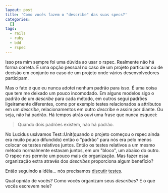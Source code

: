 ```yaml
--- 
layout: post
title: 'Como vocês fazem o "describe" das suas specs?'
categories: 
  []
tags:
  - rails
  - ruby
  - bdd
  - rspec
---
```



Isso pra mim sempre foi uma dúvida ao usar o rspec. Realmente não há forma correta. É uma opção pessoal no caso de um projeto particular ou de decisão em conjunto no caso de um projeto onde vários desenvolvedores participam.

Mas o fato é que eu nunca adotei nenhum padrão para isso. É uma coisa que tem me deixado um pouco incomodado. Em alguns modelos sigo o padrão de um _describe_ para cada método, em outros segui padrões ligeiramente diferentes, como por exemplo testes relacionados a attributos em um _describe_, relacionamentos em outro _describe_ e assim por diante. Ou seja, não há padrão. Há tempos atrás ouvi uma frase que nunca esqueci: 

> Quando dois padrões existem, não há padrão.

No Lucidus usávamos Test::Unit(quando o projeto começou o rspec ainda era muito pouco difundido) então o "padrão" para nós era pelo menos colocar os testes relativos juntos. Então os testes relativos a um mesmo método normalmente estavam juntos, em um "bloco", um abaixo do outro. O rspec nos permite um pouco mais de organização. Mas fazer essa organização extra através dos _describes_ proporciona algum benefício?

Então seguindo a idéia... nós precisamos [discutir][teste1] [testes][teste2].

Qual opnião de vocês? Como vocês organizam seus _describes_? E o que vocês escrevem nele?

[teste1]: http://blog.improveit.com.br/articles/2008/10/26/como-testar-parte-1-models
[teste2]: http://blog.improveit.com.br/articles/2008/11/16/como-testar-parte-2-mocks


